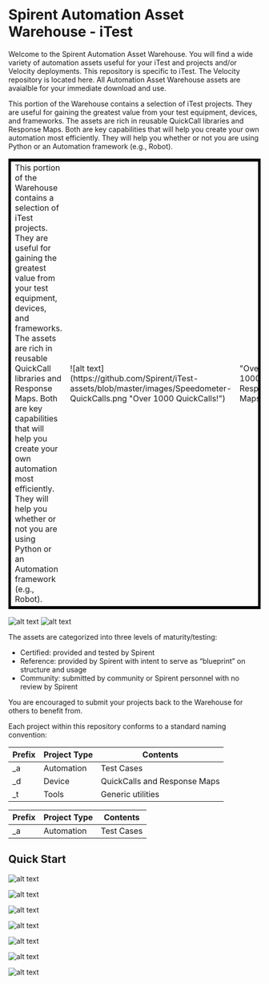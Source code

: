 # Spirent Automation Asset Warehouse - iTest

Welcome to the Spirent Automation Asset Warehouse. You will find a wide variety of automation assets useful for your iTest and projects and/or Velocity deployments. This repository is specific to iTest.  The Velocity repository is located here.  All Automation Asset Warehouse assets are avaialble for your immediate download and use. 

This portion of the Warehouse contains a selection of iTest projects. They are useful for gaining the greatest value from your test equipment, devices, and frameworks. The assets are rich in reusable QuickCall libraries and Response Maps.  Both are key capabilities that will help you create your own automation most efficiently.  They will help you whether or not you are using Python or an Automation framework (e.g., Robot).


 <table style="width:100%; border: 5px solid black;">
  <tr>
    <td style="border: 0px solid black;">This portion of the Warehouse contains a selection of iTest projects. They are useful for gaining the greatest value from your test equipment, devices, and frameworks. The assets are rich in reusable QuickCall libraries and Response Maps.  Both are key capabilities that will help you create your own automation most efficiently.  They will help you whether or not you are using Python or an Automation framework (e.g., Robot).</td>
    <td>![alt text](https://github.com/Spirent/iTest-assets/blob/master/images/Speedometer-QuickCalls.png "Over 1000 QuickCalls!")</td> 
    <td>"Over 1000 Response Maps!"</td>
  </tr>
</table>

![alt text](https://github.com/Spirent/iTest-assets/blob/master/images/Speedometer-QuickCalls.png "Over 1000 QuickCalls!")
![alt text](https://github.com/Spirent/iTest-assets/blob/master/images/Speedometer-ResponseMaps.png "Over 700 Response Maps!")

The assets are categorized into three levels of maturity/testing:
- Certified:  provided and tested by Spirent
- Reference:  provided by Spirent with intent to serve as “blueprint” on structure and usage
- Community:  submitted by community or Spirent personnel with no review by Spirent       

You are encouraged to submit your projects back to the Warehouse for others to benefit from.

Each project within this repository conforms to a standard naming convention:

| Prefix   | Project Type       | Contents    |
| -------- |-------------| -------------| 
| \_a      | Automation  | Test Cases    | 
| \_d      | Device      | QuickCalls and Response Maps | 
| \_t      | Tools       | Generic utilities       |  

 Prefix   | Project Type       | Contents    
 -------- |-------------| ------------
 \_a      | Automation  | Test Cases    


## Quick Start
 
![alt text](https://github.com/Spirent/iTest-assets/blob/master/images/copy.url.to.clipboard.png "Copy https URL")

![alt text](https://github.com/Spirent/iTest-assets/blob/master/images/clone.the.repository.png "Clone a Git Repo")

![alt text](https://github.com/Spirent/iTest-assets/blob/master/images/paste.uri.contents.png "Paste URI contents")

![alt text](https://github.com/Spirent/iTest-assets/blob/master/images/open.git.repositories.png "Open a Git Repo")

![alt text](https://github.com/Spirent/iTest-assets/blob/master/images/select.entire.working.tree.png "Select working tree")

![alt text](https://github.com/Spirent/iTest-assets/blob/master/images/import.all.projects.png "Import all projects")

![alt text](https://github.com/Spirent/iTest-assets/blob/master/images/or.just.certain.projects.png "Import individual projects")
